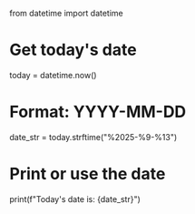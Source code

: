 from datetime import datetime

# Get today's date
today = datetime.now()

# Format: YYYY-MM-DD
date_str = today.strftime("%2025-%9-%13")

# Print or use the date
print(f"Today's date is: {date_str}")